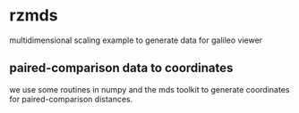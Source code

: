 # rzmds
multidimensional scaling example to generate data for galileo viewer

## paired-comparison data to coordinates

we use some routines in numpy and the mds toolkit to generate coordinates for paired-comparison distances.
